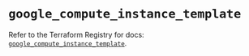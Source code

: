 # `google_compute_instance_template`

Refer to the Terraform Registry for docs: [`google_compute_instance_template`](https://registry.terraform.io/providers/hashicorp/google/5.33.0/docs/resources/compute_instance_template).
